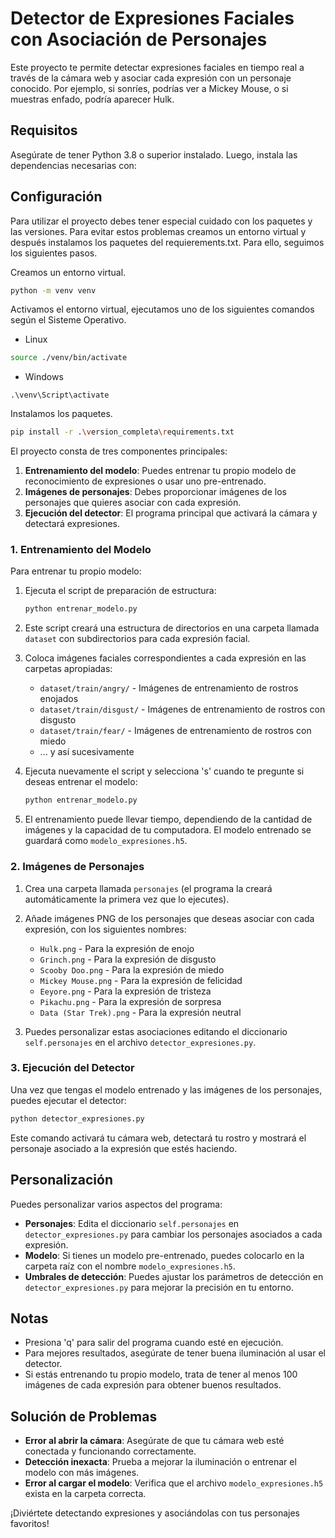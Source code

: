 # Detector de Expresiones Faciales con Asociación de Personajes

Este proyecto te permite detectar expresiones faciales en tiempo real a través de la cámara web y asociar cada expresión con un personaje conocido. Por ejemplo, si sonríes, podrías ver a Mickey Mouse, o si muestras enfado, podría aparecer Hulk.

## Requisitos

Asegúrate de tener Python 3.8 o superior instalado. Luego, instala las dependencias necesarias con:


## Configuración

Para utilizar el proyecto debes tener especial cuidado con los paquetes y las versiones. Para evitar estos problemas creamos un entorno virtual y después instalamos los paquetes del requierements.txt. Para ello, seguimos los siguientes pasos.

Creamos un entorno virtual.

```bash
python -m venv venv
```

Activamos el entorno virtual, ejecutamos uno de los siguientes comandos según el Sisteme Operativo.
- Linux

```bash
source ./venv/bin/activate
```

- Windows
```
.\venv\Script\activate
```

Instalamos los paquetes.
```bash
pip install -r .\version_completa\requirements.txt
```

El proyecto consta de tres componentes principales:

1. **Entrenamiento del modelo**: Puedes entrenar tu propio modelo de reconocimiento de expresiones o usar uno pre-entrenado.
2. **Imágenes de personajes**: Debes proporcionar imágenes de los personajes que quieres asociar con cada expresión.
3. **Ejecución del detector**: El programa principal que activará la cámara y detectará expresiones.

### 1. Entrenamiento del Modelo

Para entrenar tu propio modelo:

1. Ejecuta el script de preparación de estructura:
   ```bash
   python entrenar_modelo.py
   ```

2. Este script creará una estructura de directorios en una carpeta llamada `dataset` con subdirectorios para cada expresión facial.

3. Coloca imágenes faciales correspondientes a cada expresión en las carpetas apropiadas:
   - `dataset/train/angry/` - Imágenes de entrenamiento de rostros enojados
   - `dataset/train/disgust/` - Imágenes de entrenamiento de rostros con disgusto
   - `dataset/train/fear/` - Imágenes de entrenamiento de rostros con miedo
   - ... y así sucesivamente

4. Ejecuta nuevamente el script y selecciona 's' cuando te pregunte si deseas entrenar el modelo:
   ```bash
   python entrenar_modelo.py
   ```

5. El entrenamiento puede llevar tiempo, dependiendo de la cantidad de imágenes y la capacidad de tu computadora. El modelo entrenado se guardará como `modelo_expresiones.h5`.

### 2. Imágenes de Personajes

1. Crea una carpeta llamada `personajes` (el programa la creará automáticamente la primera vez que lo ejecutes).
2. Añade imágenes PNG de los personajes que deseas asociar con cada expresión, con los siguientes nombres:
   - `Hulk.png` - Para la expresión de enojo
   - `Grinch.png` - Para la expresión de disgusto
   - `Scooby Doo.png` - Para la expresión de miedo
   - `Mickey Mouse.png` - Para la expresión de felicidad
   - `Eeyore.png` - Para la expresión de tristeza
   - `Pikachu.png` - Para la expresión de sorpresa
   - `Data (Star Trek).png` - Para la expresión neutral

3. Puedes personalizar estas asociaciones editando el diccionario `self.personajes` en el archivo `detector_expresiones.py`.

### 3. Ejecución del Detector

Una vez que tengas el modelo entrenado y las imágenes de los personajes, puedes ejecutar el detector:

```bash
python detector_expresiones.py
```

Este comando activará tu cámara web, detectará tu rostro y mostrará el personaje asociado a la expresión que estés haciendo.

## Personalización

Puedes personalizar varios aspectos del programa:

- **Personajes**: Edita el diccionario `self.personajes` en `detector_expresiones.py` para cambiar los personajes asociados a cada expresión.
- **Modelo**: Si tienes un modelo pre-entrenado, puedes colocarlo en la carpeta raíz con el nombre `modelo_expresiones.h5`.
- **Umbrales de detección**: Puedes ajustar los parámetros de detección en `detector_expresiones.py` para mejorar la precisión en tu entorno.

## Notas

- Presiona 'q' para salir del programa cuando esté en ejecución.
- Para mejores resultados, asegúrate de tener buena iluminación al usar el detector.
- Si estás entrenando tu propio modelo, trata de tener al menos 100 imágenes de cada expresión para obtener buenos resultados.

## Solución de Problemas

- **Error al abrir la cámara**: Asegúrate de que tu cámara web esté conectada y funcionando correctamente.
- **Detección inexacta**: Prueba a mejorar la iluminación o entrenar el modelo con más imágenes.
- **Error al cargar el modelo**: Verifica que el archivo `modelo_expresiones.h5` exista en la carpeta correcta.

¡Diviértete detectando expresiones y asociándolas con tus personajes favoritos! 